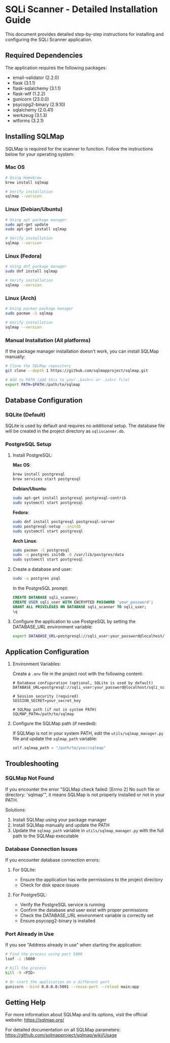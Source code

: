 # SQLi Scanner - Detailed Installation Guide

This document provides detailed step-by-step instructions for installing and configuring the SQLi Scanner application.

## Required Dependencies

The application requires the following packages:
- email-validator (2.2.0)
- flask (3.1.1)
- flask-sqlalchemy (3.1.1)
- flask-wtf (1.2.2)
- gunicorn (23.0.0)
- psycopg2-binary (2.9.10)
- sqlalchemy (2.0.41)
- werkzeug (3.1.3)
- wtforms (3.2.1)

## Installing SQLMap

SQLMap is required for the scanner to function. Follow the instructions below for your operating system:

### Mac OS

```bash
# Using Homebrew
brew install sqlmap

# Verify installation
sqlmap --version
```

### Linux (Debian/Ubuntu)

```bash
# Using apt package manager
sudo apt-get update
sudo apt-get install sqlmap

# Verify installation
sqlmap --version
```

### Linux (Fedora)

```bash
# Using dnf package manager
sudo dnf install sqlmap

# Verify installation
sqlmap --version
```

### Linux (Arch)

```bash
# Using pacman package manager
sudo pacman -S sqlmap

# Verify installation
sqlmap --version
```

### Manual Installation (All platforms)

If the package manager installation doesn't work, you can install SQLMap manually:

```bash
# Clone the SQLMap repository
git clone --depth 1 https://github.com/sqlmapproject/sqlmap.git

# Add to PATH (add this to your .bashrc or .zshrc file)
export PATH=$PATH:/path/to/sqlmap
```

## Database Configuration

### SQLite (Default)

SQLite is used by default and requires no additional setup. The database file will be created in the project directory as `sqliscanner.db`.

### PostgreSQL Setup

1. Install PostgreSQL:

   **Mac OS**:
   ```bash
   brew install postgresql
   brew services start postgresql
   ```

   **Debian/Ubuntu**:
   ```bash
   sudo apt-get install postgresql postgresql-contrib
   sudo systemctl start postgresql
   ```

   **Fedora**:
   ```bash
   sudo dnf install postgresql postgresql-server
   sudo postgresql-setup --initdb
   sudo systemctl start postgresql
   ```

   **Arch Linux**:
   ```bash
   sudo pacman -S postgresql
   sudo -u postgres initdb -D /var/lib/postgres/data
   sudo systemctl start postgresql
   ```

2. Create a database and user:

   ```bash
   sudo -u postgres psql
   ```

   In the PostgreSQL prompt:
   ```sql
   CREATE DATABASE sqli_scanner;
   CREATE USER sqli_user WITH ENCRYPTED PASSWORD 'your_password';
   GRANT ALL PRIVILEGES ON DATABASE sqli_scanner TO sqli_user;
   \q
   ```

3. Configure the application to use PostgreSQL by setting the DATABASE_URL environment variable:

   ```bash
   export DATABASE_URL=postgresql://sqli_user:your_password@localhost/sqli_scanner
   ```

## Application Configuration

1. Environment Variables:

   Create a `.env` file in the project root with the following content:

   ```
   # Database configuration (optional, SQLite is used by default)
   DATABASE_URL=postgresql://sqli_user:your_password@localhost/sqli_scanner

   # Session security (required)
   SESSION_SECRET=your_secret_key

   # SQLMap path (if not in system PATH)
   SQLMAP_PATH=/path/to/sqlmap
   ```

2. Configure the SQLMap path (if needed):

   If SQLMap is not in your system PATH, edit the `utils/sqlmap_manager.py` file and update the `sqlmap_path` variable:

   ```python
   self.sqlmap_path = "/path/to/your/sqlmap"
   ```

## Troubleshooting

### SQLMap Not Found

If you encounter the error "SQLMap check failed: [Errno 2] No such file or directory: 'sqlmap'", it means SQLMap is not properly installed or not in your PATH.

Solutions:
1. Install SQLMap using your package manager
2. Install SQLMap manually and update the PATH
3. Update the `sqlmap_path` variable in `utils/sqlmap_manager.py` with the full path to the SQLMap executable

### Database Connection Issues

If you encounter database connection errors:

1. For SQLite:
   - Ensure the application has write permissions to the project directory
   - Check for disk space issues

2. For PostgreSQL:
   - Verify the PostgreSQL service is running
   - Confirm the database and user exist with proper permissions
   - Check the DATABASE_URL environment variable is correctly set
   - Ensure psycopg2-binary is installed

### Port Already in Use

If you see "Address already in use" when starting the application:

```bash
# Find the process using port 5000
lsof -i :5000

# Kill the process
kill -9 <PID>

# Or start the application on a different port
gunicorn --bind 0.0.0.0:5001 --reuse-port --reload main:app
```

## Getting Help

For more information about SQLMap and its options, visit the official website:
https://sqlmap.org/

For detailed documentation on all SQLMap parameters:
https://github.com/sqlmapproject/sqlmap/wiki/Usage